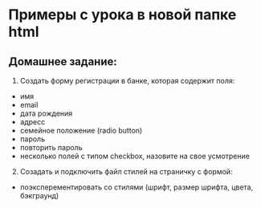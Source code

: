 # Примеры с урока в новой папке html
## Домашнее задание:
1. Создать форму регистрации в банке, которая содержит поля:
  * имя
  * email
  * дата рождения
  * адресс
  * семейное положение (radio button)
  * пароль
  * повторить пароль
  * несколько полей с типом checkbox, назовите на свое усмотрение
2. Созадать и подключить файл стилей на страничку с формой:
  * поэксперементировать со стилями (шрифт, размер шрифта, цвета, бэкграунд)
